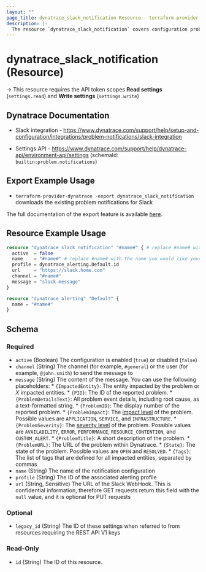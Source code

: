 ```yaml
---
layout: ""
page_title: dynatrace_slack_notification Resource - terraform-provider-dynatrace"
description: |-
  The resource `dynatrace_slack_notification` covers configuration problem notifications sent to Slack
---
```


# dynatrace_slack_notification (Resource)

-> This resource requires the API token scopes **Read settings** (`settings.read`) and **Write settings** (`settings.write`)

## Dynatrace Documentation

- Slack integration - https://www.dynatrace.com/support/help/setup-and-configuration/integrations/problem-notifications/slack-integration

- Settings API - https://www.dynatrace.com/support/help/dynatrace-api/environment-api/settings (schemaId: `builtin:problem.notifications`)

## Export Example Usage

- `terraform-provider-dynatrace -export dynatrace_slack_notification` downloads the existing problem notifications for Slack

The full documentation of the export feature is available [here](https://registry.terraform.io/providers/dynatrace-oss/dynatrace/latest/docs/guides/export-v2).

## Resource Example Usage

```terraform
resource "dynatrace_slack_notification" "#name#" { # replace #name# with the name you would like your resource be known within your Terraform Module
  active  = false
  name    = "#name#" # replace #name# with the name you would like your entry to be displayed within the Dynatrace Web UI
  profile = dynatrace_alerting.Default.id
  url     = "https://slack.home.com"
  channel = "#name#"
  message = "slack-message"
}

resource "dynatrace_alerting" "Default" {
  name = "#name#"
}
```

<!-- schema generated by tfplugindocs -->
## Schema

### Required

- `active` (Boolean) The configuration is enabled (`true`) or disabled (`false`)
- `channel` (String) The channel (for example, `#general`) or the user (for example, `@john.smith`) to send the message to
- `message` (String) The content of the message.  You can use the following placeholders:  * `{ImpactedEntity}`: The entity impacted by the problem or *X* impacted entities.  * `{PID}`: The ID of the reported problem.  * `{ProblemDetailsText}`: All problem event details, including root cause, as a text-formatted string.  * `{ProblemID}`: The display number of the reported problem.  * `{ProblemImpact}`: The [impact level](https://www.dynatrace.com/support/help/shortlink/impact-analysis) of the problem. Possible values are `APPLICATION`, `SERVICE`, and `INFRASTRUCTURE`.  * `{ProblemSeverity}`: The [severity level](https://www.dynatrace.com/support/help/shortlink/event-types) of the problem. Possible values are `AVAILABILITY`, `ERROR`, `PERFORMANCE`, `RESOURCE_CONTENTION`, and `CUSTOM_ALERT`.  * `{ProblemTitle}`: A short description of the problem.  * `{ProblemURL}`: The URL of the problem within Dynatrace.  * `{State}`: The state of the problem. Possible values are `OPEN` and `RESOLVED`.  * `{Tags}`: The list of tags that are defined for all impacted entities, separated by commas
- `name` (String) The name of the notification configuration
- `profile` (String) The ID of the associated alerting profile
- `url` (String, Sensitive) The URL of the Slack WebHook. This is confidential information, therefore GET requests return this field with the `null` value, and it is optional for PUT requests

### Optional

- `legacy_id` (String) The ID of these settings when referred to from resources requiring the REST API V1 keys

### Read-Only

- `id` (String) The ID of this resource.
 